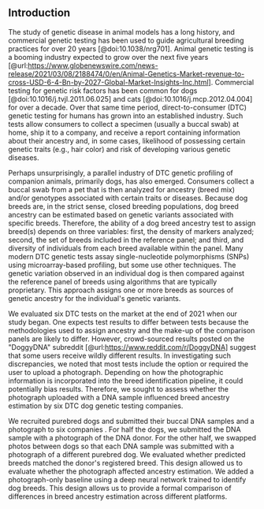 ## Introduction

The study of genetic disease in animal models has a long history, and commercial genetic testing has been used to guide agricultural breeding practices for over 20 years [@doi:10.1038/nrg701].
Animal genetic testing is a booming industry expected to grow over the next five years [@url:https://www.globenewswire.com/news-release/2021/03/08/2188474/0/en/Animal-Genetics-Market-revenue-to-cross-USD-6-4-Bn-by-2027-Global-Market-Insights-Inc.html].
Commercial testing for genetic risk factors has been common for dogs [@doi:10.1016/j.tvjl.2011.06.025] and cats [@doi:10.1016/j.mcp.2012.04.004] for over a decade.
Over that same time period, direct-to-consumer (DTC) genetic testing for humans has grown into an established industry.
Such tests allow consumers to collect a specimen (usually a buccal swab) at home, ship it to a company, and receive a report containing information about their ancestry and, in some cases, likelihood of possessing certain genetic traits (e.g., hair color) and risk of developing various genetic diseases.

Perhaps unsurprisingly, a parallel industry of DTC genetic profiling of companion animals, primarily dogs, has also emerged.
Consumers collect a buccal swab from a pet that is then analyzed for ancestry (breed mix) and/or genotypes associated with certain traits or diseases.
Because dog breeds are, in the strict sense, closed breeding populations, dog breed ancestry can be estimated based on genetic variants associated with specific breeds.
Therefore, the ability of a dog breed ancestry test to assign breed(s) depends on  three variables: first, the density of markers analyzed; second, the set of breeds included in the reference panel; and third, and diversity of individuals from each breed available within the panel.
Many modern DTC genetic tests assay single-nucleotide polymorphisms (SNPs) using  microarray-based profiling, but some use other techniques.
The genetic variation observed in an individual dog is then compared against   the reference panel of  breeds using algorithms that are typically proprietary.
This approach  assigns one or more breeds as sources of genetic ancestry for the individual's genetic variants.













We evaluated six DTC tests on the market at the end of 2021 when our study began.
One expects test results to differ between tests because the methodologies used to assign ancestry and the make-up of the comparison panels are likely to differ.
However, crowd-sourced results posted on the "DoggyDNA" subreddit [@url:https://www.reddit.com/r/DoggyDNA] suggest that some users receive wildly different results.
In investigating such discrepancies, we noted that most  tests include the option or required the user to upload a photograph.
Depending on how the photographic information is incorporated into the breed identification pipeline, it could potentially bias results.
Therefore, we sought to assess whether the photograph uploaded with a DNA sample influenced breed ancestry estimation by six DTC dog genetic testing companies.

We recruited purebred dogs and submitted their buccal DNA samples and a photograph to six companies .
For half the dogs, we submitted the DNA sample  with a photograph of the DNA donor.
For the other half, we swapped photos  between dogs so that each DNA sample was submitted with a photograph of a different purebred dog.
We evaluated whether predicted breeds matched the donor's registered breed.
This design allowed us to evaluate whether the photograph affected  ancestry estimation.
We added a photograph-only baseline using a deep neural network trained to identify dog breeds.
This design allows us  to provide a formal comparison of differences in breed ancestry estimation across different platforms.

